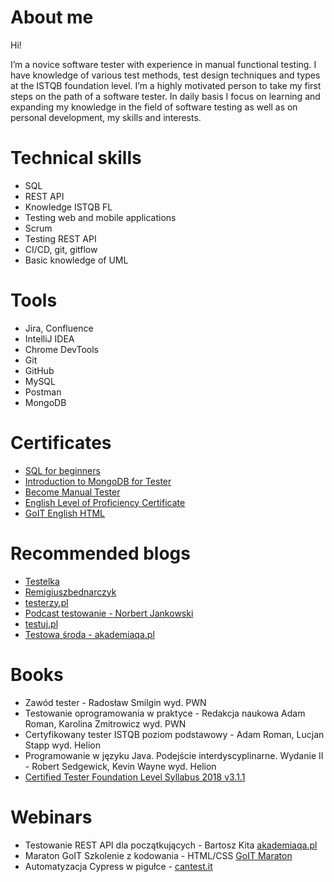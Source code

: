 # About me

Hi! 
 
I’m a novice software tester with experience in manual functional testing. I have knowledge of various test methods, test design techniques and types at the ISTQB foundation level. I’m  a highly motivated person to take my first steps on the path of a software tester.
In daily basis I focus on learning and expanding my knowledge in the field of software testing as well as on personal development, my skills and interests. 

# Technical skills

* SQL
* REST API
* Knowledge ISTQB FL
* Testing web and mobile applications
* Scrum 
* Testing REST API 
* CI/CD, git, gitflow
* Basic knowledge of UML

# Tools
* Jira, Confluence
* IntelliJ IDEA
* Chrome DevTools
* Git
* GitHub
* MySQL
* Postman
* MongoDB

# Certificates
* [SQL for beginners](https://drive.google.com/file/d/1RpxL5YDnNohKJCCmVFKPcrTKSy_tCLZu/view?usp=share_link)
* [Introduction to MongoDB for Tester](https://drive.google.com/file/d/1RpxL5YDnNohKJCCmVFKPcrTKSy_tCLZu/view?usp=share_link)
* [Become Manual Tester](https://drive.google.com/file/d/1RpxL5YDnNohKJCCmVFKPcrTKSy_tCLZu/view?usp=share_link)
* [English Level of Proficiency Certificate](https://drive.google.com/file/d/155KN8dVwX_TQXtiMDC6uXGnzfCNXhvTV/view?usp=share_link)
* [GoIT English HTML](https://drive.google.com/file/d/1RP1pVs9Kmacp3gx4V58Wy3cZxUnxviHP/view?usp=sharing)

# Recommended blogs
* [Testelka](https://testelka.pl/)
* [Remigiuszbednarczyk](https://remigiuszbednarczyk.pl)
* [testerzy.pl](https://testerzy.pl/)
* [Podcast testowanie - Norbert Jankowski](https://podcasttestowanie.pl/)
* [testuj.pl](https://testuj.pl/blog/)
* [Testowa środa - akademiaqa.pl](https://akademiaqa.pl/testowa-sroda/)

# Books
* Zawód tester - Radosław Smilgin wyd. PWN
* Testowanie oprogramowania w praktyce - Redakcja naukowa Adam Roman, Karolina Zmitrowicz wyd. PWN 
* Certyfikowany tester ISTQB poziom podstawowy - Adam Roman, Lucjan Stapp wyd. Helion
* Programowanie w języku Java. Podejście interdyscyplinarne. Wydanie II - Robert Sedgewick, Kevin Wayne wyd. Helion
* [Certified Tester Foundation Level Syllabus 2018 v3.1.1](https://istqb-main-web-prod.s3.amazonaws.com/media/documents/ISTQB-CTFL_Syllabus_2018_v3.1.1.pdf)

# Webinars
* Testowanie REST API dla początkujących - Bartosz Kita [akademiaqa.pl](https://akademiaqa.pl)
* Maraton GoIT Szkolenie z kodowania - HTML/CSS [GoIT Maraton](https://m.goit.global/pl/?utm_source=google&utm_medium=cpc&utm_campaign=19908700535|146264932926|652825193268||go-it&gclid=Cj0KCQjwuLShBhC_ARIsAFod4fLx173xU8r4FagZDcZ61pmY8kScCQLrjZS9zTq-4c4JojNhvkQvhrsaAreEEALw_wcB)
* Automatyzacja Cypress w pigułce - [cantest.it](https://www.cantest.it)
